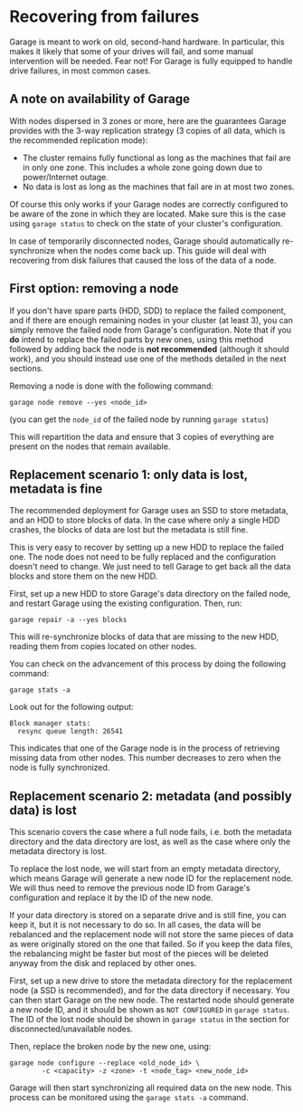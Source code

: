 # Recovering from failures

Garage is meant to work on old, second-hand hardware.
In particular, this makes it likely that some of your drives will fail, and some manual intervention will be needed.
Fear not! For Garage is fully equipped to handle drive failures, in most common cases.

## A note on availability of Garage

With nodes dispersed in 3 zones or more, here are the guarantees Garage provides with the 3-way replication strategy (3 copies of all data, which is the recommended replication mode):

- The cluster remains fully functional as long as the machines that fail are in only one zone. This includes a whole zone going down due to power/Internet outage.
- No data is lost as long as the machines that fail are in at most two zones.

Of course this only works if your Garage nodes are correctly configured to be aware of the zone in which they are located.
Make sure this is the case using `garage status` to check on the state of your cluster's configuration.

In case of temporarily disconnected nodes, Garage should automatically re-synchronize
when the nodes come back up. This guide will deal with recovering from disk failures
that caused the loss of the data of a node.


## First option: removing a node

If you don't have spare parts (HDD, SDD) to replace the failed component, and if there are enough remaining nodes in your cluster
(at least 3), you can simply remove the failed node from Garage's configuration.
Note that if you **do** intend to replace the failed parts by new ones, using this method followed by adding back the node is **not recommended** (although it should work),
and you should instead use one of the methods detailed in the next sections.

Removing a node is done with the following command:

```
garage node remove --yes <node_id>
```

(you can get the `node_id` of the failed node by running `garage status`)

This will repartition the data and ensure that 3 copies of everything are present on the nodes that remain available.



## Replacement scenario 1: only data is lost, metadata is fine

The recommended deployment for Garage uses an SSD to store metadata, and an HDD to store blocks of data.
In the case where only a single HDD crashes, the blocks of data are lost but the metadata is still fine.

This is very easy to recover by setting up a new HDD to replace the failed one.
The node does not need to be fully replaced and the configuration doesn't need to change.
We just need to tell Garage to get back all the data blocks and store them on the new HDD.

First, set up a new HDD to store Garage's data directory on the failed node, and restart Garage using
the existing configuration.  Then, run:

```
garage repair -a --yes blocks
```

This will re-synchronize blocks of data that are missing to the new HDD, reading them from copies located on other nodes.

You can check on the advancement of this process by doing the following command: 

```
garage stats -a
```

Look out for the following output:

```
Block manager stats:
  resync queue length: 26541
```

This indicates that one of the Garage node is in the process of retrieving missing data from other nodes.
This number decreases to zero when the node is fully synchronized.


## Replacement scenario 2: metadata (and possibly data) is lost

This scenario covers the case where a full node fails, i.e. both the metadata directory and
the data directory are lost, as well as the case where only the metadata directory is lost.

To replace the lost node, we will start from an empty metadata directory, which means
Garage will generate a new node ID for the replacement node.
We will thus need to remove the previous node ID from Garage's configuration and replace it by the ID of the new node.

If your data directory is stored on a separate drive and is still fine, you can keep it, but it is not necessary to do so.
In all cases, the data will be rebalanced and the replacement node will not store the same pieces of data
as were originally stored on the one that failed. So if you keep the data files, the rebalancing
might be faster but most of the pieces will be deleted anyway from the disk and replaced by other ones.

First, set up a new drive to store the metadata directory for the replacement node (a SSD is recommended),
and for the data directory if necessary. You can then start Garage on the new node.
The restarted node should generate a new node ID, and it should be shown as `NOT CONFIGURED` in `garage status`.
The ID of the lost node should be shown in `garage status` in the section for disconnected/unavailable nodes.

Then, replace the broken node by the new one, using:

```
garage node configure --replace <old_node_id> \
		-c <capacity> -z <zone> -t <node_tag> <new_node_id>
```

Garage will then start synchronizing all required data on the new node.
This process can be monitored using the `garage stats -a` command.
